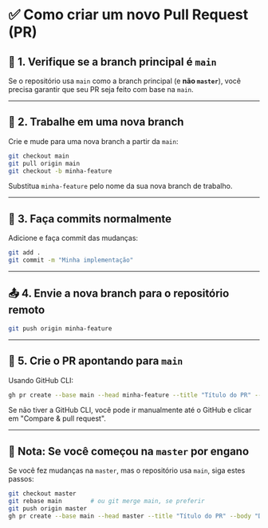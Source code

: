 # ✅ Como criar um novo Pull Request (PR)

## 🔧 1. Verifique se a branch principal é `main`

Se o repositório usa `main` como a branch principal (e **não `master`**), você precisa garantir que seu PR seja feito com base na `main`.

---

## 🧪 2. Trabalhe em uma nova branch

Crie e mude para uma nova branch a partir da `main`:

```bash
git checkout main
git pull origin main
git checkout -b minha-feature
```

Substitua `minha-feature` pelo nome da sua nova branch de trabalho.

---

## 💾 3. Faça commits normalmente

Adicione e faça commit das mudanças:

```bash
git add .
git commit -m "Minha implementação"
```

---

## 📤 4. Envie a nova branch para o repositório remoto

```bash
git push origin minha-feature
```

---

## 🚀 5. Crie o PR apontando para `main`

Usando GitHub CLI:

```bash
gh pr create --base main --head minha-feature --title "Título do PR" --body "Descrição do PR"
```

Se não tiver a GitHub CLI, você pode ir manualmente até o GitHub e clicar em "Compare & pull request".

---

## 📝 Nota: Se você começou na `master` por engano

Se você fez mudanças na `master`, mas o repositório usa `main`, siga estes passos:

```bash
git checkout master
git rebase main        # ou git merge main, se preferir
git push origin master
gh pr create --base main --head master --title "Título do PR" --body "Descrição do PR"
```
